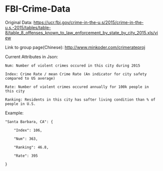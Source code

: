 # FBI-Crime-Data
Original Data: https://ucr.fbi.gov/crime-in-the-u.s/2015/crime-in-the-u.s.-2015/tables/table-8/table_8_offenses_known_to_law_enforcement_by_state_by_city_2015.xls/view

Link to group page(Chinese): http://www.minkoder.com/crimerateproj

Current Attributes in Json:


    Num: Number of violent crimes occured in this city during 2015

    Index: Crime Rate / mean Crime Rate (An indicator for city safety compared to US average)
    
    Rate: Number of violent crimes occured annually for 100k people in this city
    
    Ranking: Residents in this city has safter living condition than % of people in U.S.
    
Example:

    "Santa Barbara, CA": {
 
        "Index": 106,
        
        "Num": 363,

        "Ranking": 46.8,
        
        "Rate": 395
        
    }
    
